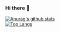 ### Hi there 👋

[![Anurag's github stats](https://github-readme-stats.vercel.app/api?username=wenwen12321&theme=gruvbox)](https://github.com/USERNAME/github-readme-stats)  
[![Top Langs](https://github-readme-stats.vercel.app/api/top-langs/?username=wenwen12321&layout=compact&theme=gruvbox)](https://github.com/USERNAME/github-readme-stats)

<!--
**wenwen12321/wenwen12321** is a ✨ _special_ ✨ repository because its `README.md` (this file) appears on your GitHub profile.

Here are some ideas to get you started:

- 🔭 I’m currently working on ...
- 🌱 I’m currently learning ...
- 👯 I’m looking to collaborate on ...
- 🤔 I’m looking for help with ...
- 💬 Ask me about ...
- 📫 How to reach me: ...
- 😄 Pronouns: ...
- ⚡ Fun fact: ...
-->
